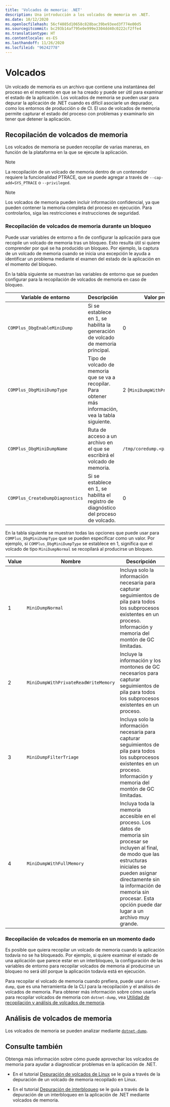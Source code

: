 ```yaml
---
title: 'Volcados de memoria: .NET'
description: Una introducción a los volcados de memoria en .NET.
ms.date: 10/12/2020
ms.openlocfilehash: 56cf4085d10658c828bac39be93eed3f774e00d5
ms.sourcegitcommit: bc293b14af795e0e999e3304dd40c0222cf2ffe4
ms.translationtype: HT
ms.contentlocale: es-ES
ms.lasthandoff: 11/26/2020
ms.locfileid: "96242778"
---
```

# <a name="dumps"></a>Volcados

Un volcado de memoria es un archivo que contiene una instantánea del proceso en el momento en que se ha creado y puede ser útil para examinar el estado de la aplicación. Los volcados de memoria se pueden usar para depurar la aplicación de .NET cuando es difícil asociarle un depurador, como los entornos de producción o de CI. El uso de volcados de memoria permite capturar el estado del proceso con problemas y examinarlo sin tener que detener la aplicación.

## <a name="collect-dumps"></a>Recopilación de volcados de memoria

Los volcados de memoria se pueden recopilar de varias maneras, en función de la plataforma en la que se ejecute la aplicación.

> [!NOTE]
> La recopilación de un volcado de memoria dentro de un contenedor requiere la funcionalidad PTRACE, que se puede agregar a través de `--cap-add=SYS_PTRACE` o `--privileged`.

> [!NOTE]
> Los volcados de memoria pueden incluir información confidencial, ya que pueden contener la memoria completa del proceso en ejecución. Para controlarlos, siga las restricciones e instrucciones de seguridad.

### <a name="collecting-dumps-on-crash"></a>Recopilación de volcados de memoria durante un bloqueo

Puede usar variables de entorno a fin de configurar la aplicación para que recopile un volcado de memoria tras un bloqueo. Esto resulta útil si quiere comprender por qué se ha producido un bloqueo. Por ejemplo, la captura de un volcado de memoria cuando se inicia una excepción le ayuda a identificar un problema mediante el examen del estado de la aplicación en el momento del bloqueo.

En la tabla siguiente se muestran las variables de entorno que se pueden configurar para la recopilación de volcados de memoria en caso de bloqueo.

|Variable de entorno|Descripción|Valor predeterminado|
|-------|---------|---|
|`COMPlus_DbgEnableMiniDump`|Si se establece en 1, se habilita la generación de volcado de memoria principal.|0|
|`COMPlus_DbgMiniDumpType`|Tipo de volcado de memoria que se va a recopilar. Para obtener más información, vea la tabla siguiente.|2 (`MiniDumpWithPrivateReadWriteMemory`)|
|`COMPlus_DbgMiniDumpName`|Ruta de acceso a un archivo en el que se escribirá el volcado de memoria.|`/tmp/coredump.<pid>`|
|`COMPlus_CreateDumpDiagnostics`|Si se establece en 1, se habilita el registro de diagnóstico del proceso de volcado.|0|

En la tabla siguiente se muestran todas las opciones que puede usar para `COMPlus_DbgMiniDumpType` que se pueden especificar como un valor. Por ejemplo, si `COMPlus_DbgMiniDumpType` se establece en 1, significa que el volcado de tipo `MiniDumpNormal` se recopilará al producirse un bloqueo.

|Value|Nombre|Descripción|
|-----|----|-----------|
|1|`MiniDumpNormal`|Incluya solo la información necesaria para capturar seguimientos de pila para todos los subprocesos existentes en un proceso. Información y memoria del montón de GC limitadas.|
|2|`MiniDumpWithPrivateReadWriteMemory`|Incluye la información y los montones de GC necesarios para capturar seguimientos de pila para todos los subprocesos existentes en un proceso.|
|3|`MiniDumpFilterTriage`|Incluya solo la información necesaria para capturar seguimientos de pila para todos los subprocesos existentes en un proceso. Información y memoria del montón de GC limitadas.|
|4|`MiniDumpWithFullMemory`|Incluya toda la memoria accesible en el proceso. Los datos de memoria sin procesar se incluyen al final, de modo que las estructuras iniciales se pueden asignar directamente sin la información de memoria sin procesar. Esta opción puede dar lugar a un archivo muy grande.|

### <a name="collecting-dumps-at-specific-point-in-time"></a>Recopilación de volcados de memoria en un momento dado

Es posible que quiera recopilar un volcado de memoria cuando la aplicación todavía no se ha bloqueado. Por ejemplo, si quiere examinar el estado de una aplicación que parece estar en un interbloqueo, la configuración de las variables de entorno para recopilar volcados de memoria al producirse un bloqueo no será útil porque la aplicación todavía está en ejecución.

Para recopilar el volcado de memoria cuando prefiera, puede usar `dotnet-dump`, que es una herramienta de la CLI para la recopilación y el análisis de volcados de memoria. Para obtener más información sobre cómo usarla para recopilar volcados de memoria con `dotnet-dump`, vea [Utilidad de recopilación y análisis de volcados de memoria](dotnet-dump.md).

## <a name="analyze-dumps"></a>Análisis de volcados de memoria

Los volcados de memoria se pueden analizar mediante [`dotnet-dump`](dotnet-dump.md).

## <a name="see-also"></a>Consulte también

Obtenga más información sobre cómo puede aprovechar los volcados de memoria para ayudar a diagnosticar problemas en la aplicación de .NET.

* En el tutorial [Depuración de volcados de Linux](debug-linux-dumps.md) se le guía a través de la depuración de un volcado de memoria recopilado en Linux.

* En el tutorial [Depuración de interbloqueo](debug-deadlock.md) se le guía a través de la depuración de un interbloqueo en la aplicación de .NET mediante volcados de memoria.
